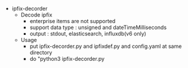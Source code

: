 - ipfix-decorder
  - Decode ipfix
    - enterprise items are not supported
    - support data type : unsigned and dateTimeMilliseconds
    - output  : stdout, elasticsearch, influxdb(v6 only)
  - Usage
    - put ipfix-decorder.py and ipfixdef.py and config.yaml at same directory
    - do "python3 ipfix-decorder.py

